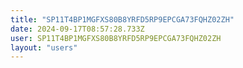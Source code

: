```yaml
---
title: "SP11T4BP1MGFXS80B8YRFD5RP9EPCGA73FQHZ02ZH"
date: 2024-09-17T08:57:28.733Z
user: SP11T4BP1MGFXS80B8YRFD5RP9EPCGA73FQHZ02ZH
layout: "users"
---
```

    